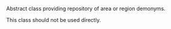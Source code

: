 Abstract class providing repository of area or region demonyms.

This class should not be used directly.
